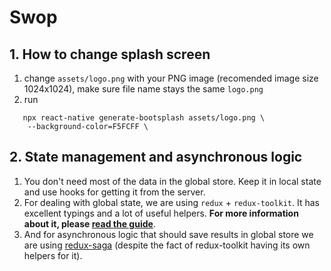 # Swop

## 1. How to change splash screen

1. change `assets/logo.png` with your PNG image (recomended image size 1024x1024), make sure file name stays the same `logo.png`
2. run
```
   npx react-native generate-bootsplash assets/logo.png \
    --background-color=F5FCFF \
```

## 2. State management and asynchronous logic
1. You don't need most of the data in the global store. Keep it in local state and use hooks for getting it from the server.
2. For dealing with global state, we are using `redux` + `redux-toolkit`. It has excellent typings and a lot of useful helpers. **For more information about it, please [read the guide](https://redux-toolkit.js.org/usage/usage-guide)**. 
3. And for asynchronous logic that should save results in global store we are using [redux-saga](https://redux-saga.js.org/docs/About) (despite the fact of redux-toolkit having its own helpers for it).
